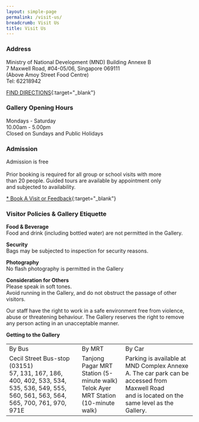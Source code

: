 ```yaml
---
layout: simple-page
permalink: /visit-us/
breadcrumb: Visit Us
title: Visit Us
---
```


### **Address**
Ministry of National Development (MND) Building Annexe B <br>
7 Maxwell Road, #04-05/06, Singapore 069111<br>
(Above Amoy Street Food Centre)<br>
Tel: 62218942

 [FIND DIRECTIONS](https://www.google.com.sg/maps/place/Harmony+in+Diversity+Gallery/@1.2791019,103.8439328,17z/data=!4m8!1m2!2m1!1s+Ministry+of+National+Development+(MND)+Building+Annexe+B+7+Maxwell+Road+Annexe+B+7+Maxwell+Road,+%2304-05%2F06,+Singapore+069111+(Above+Amoy+Street+Food+Centre)!3m4!1s0x31da191299684e2f:0x2fcd168718b3a1e9!8m2!3d1.2790878!4d103.8457286){:target="_blank"} 



### **Gallery Opening Hours**
Mondays - Saturday <br>
10.00am - 5.00pm <br>
Closed on Sundays and Public Holidays <br>

### **Admission**
Admission is free<br><br>
Prior booking is required for all group or school visits with more<br>
than 20 people. Guided tours are available by appointment only<br>
and subjected to availability.

[* Book A Visit or Feedback](https://form.gov.sg/forms/mha/5bab41b04e2ef2000f8f2a4d){:target="_blank"}

### **Visitor Policies & Gallery Etiquette**

**Food & Beverage**<br>
Food and drink (including bottled water) are not permitted in the Gallery.

**Security**<br>
Bags may be subjected to inspection for security reasons.

**Photography**<br>
No flash photography is permitted in the Gallery

**Consideration for Others**<br>
Please speak in soft tones.<br>
Avoid running in the Gallery, and do not obstruct the
passage of other visitors.

Our staff have the right to work in a safe
environment free from violence, abuse or 
threatening behaviour. The Gallery reserves the right
to remove any person acting in an unacceptable 
manner.

**Getting to the Gallery**
<table class="table-h">
  <tr>
    <td>By Bus</td>
    <td>By MRT</td>
    <td>By Car</td>
  </tr>
  <tr>
    <td>Cecil Street Bus-stop (03151)<br>
57, 131, 167, 186, 400, 402, 533, 534, 535, 536, 549, 555, 560, 561, 563, 564, 565, 700, 761, 970, 971E</td>
    <td>Tanjong Pagar MRT Station (5-minute walk)<br>
Telok Ayer MRT Station (10-minute walk)</td>
<td>Parking is available at MND Complex Annexe A. The car park can be accessed from Maxwell Road<br> and is located on the same level as the Gallery.</td>
  </tr>
</table>
